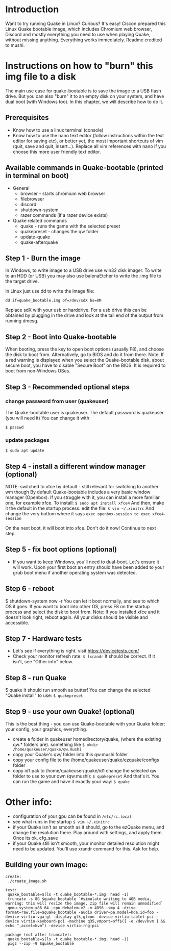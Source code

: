﻿# Introduction
Want to try running Quake in Linux? Curious?
It's easy! Ciscon prepared this Linux Quake bootable image, which includes Chromium web browser, Discord and mostly everything you need to use when playing Quake, without missing anything. Everything works immediately.
Readme credited to mushi.

# Instructions on how to "burn" this img file to a disk
The main use case for quake-bootable is to save the image to a USB flash drive. But you can also "burn" it to an empty disk on your system, and have dual boot (with Windows too). In this chapter, we will describe how to do it.

## Prerequisites
- Know how to use a linux terminal (console)
- Know how to use the nano text editor (follow instructions within the text editor for saving etc), or better yet, the most important shortcuts of vim (quit, save and quit, insert...).  Replace all vim references with nano if you choose this more user friendly text editor.

## Available commands in Quake-bootable (printed in terminal on boot)
- General
  - browser - starts chromium web browser
  - filebrowser
  - discord
  - shutdown-system
  - razer commands (if a razer device exists)
- Quake related commands
  - quake - runs the game with the selected preset
  - quakepreset - changes the qw folder
  - update-quake
  - quake-afterquake


## Step 1 - Burn the image
In Windows, to write image to a USB drive use win32 disk imager.  To write to an HDD (or USB) you may also use balenaEtcher to write the .img file to the target drive.

In Linux just use dd to write the image file:

`dd if=quake_bootable.img of=/dev/sdX bs=8M`

Replace sdX with your usb or harddrive.  For a usb drive this can be obtained by plugging in the drive and look at the tail end of the output from running dmesg.

## Step 2 - Boot into Quake-bootable
When booting, press the key to open boot options (usually F8), and choose the disk to boot from.
Alternatively, go to BIOS and do it from there.
Note: If a red warning is displayed when you select the Quake-bootable disk, about secure boot, you have to disable "Secure Boot" on the BIOS. It is required to boot from non-Windows OSes.

## Step 3 - Recommended optional steps
### change password from user (quakeuser)
The Quake-bootable user is quakeuser. The default password is quakeuser (you will need it)
You can change it with

`$ passwd`

### update packages
`$ sudo apt update`

## Step 4 - install a different window manager (optional)
NOTE: switched to xfce by default - still relevant for switching to another wm though
By default Quake-bootable includes a very basic window manager (Openbox). If you struggle with it, you can install a more familiar one, for example xfce. To install: `$ sudo apt install xfce4`
And then, make it the default in the startup process. edit the file: `$ vim ~/.xinitrc`
And change the very bottom where it says
`exec openbox-session
to
exec xfce4-session`

On the next boot, it will boot into xfce. Don't do it now! Continue to next step.

## Step 5 - fix boot options (optional)
- If you want to keep Windows, you'll need to dual-boot. Let's ensure it will work.
Upon your first boot an entry should have been added to your grub boot menu if another operating system was detected.

## Step 6 - reboot
$ shutdown-system now -r
You can let it boot normally, and see to which OS it goes.
If you want to boot into other OS, press F8 on the startup process and select the disk to boot from.
Note: If you installed xfce and it doesn't look right, reboot again.
All your disks should be visible and accessible.

## Step 7 - Hardware tests
- Let's see if everything is right. visit https://devicetests.com/
- Check your monitor refresh rate: `$ lxrandr`
It should be correct. If it isn't, see "Other info" below.

## Step 8 - run Quake
$ quake
It should run smooth as butter!
You can change the selected "Quake install" to use: `$ quakepreset`

## Step 9 - use your own Quake! (optional)
This is the best thing - you can use Quake-bootable with your Quake folder: your config, your graphics, everything.
- create a folder in quakeuser homedirectory/quake, (where the existing qw.* folders are). something like
`$ mkdir /home/quakeuser/quake/qw.mushi`
- copy your Quake's qw/ folder into this qw.mushi folder
- copy your config file to the /home/quakeuser/quake/ezquake/configs folder
- copy id1.pak to /home/quakeuser/quake/id1
change the selected qw folder to use to your own (qw.mushi):
`$ quakepreset`
And that's it. You can run the game and have it exactly your way:
`$ quake`

# Other info:
- configuration of your gpu can be found in `/etc/rc.local`
- see what runs in the startup `$ vim ~/.xinitrc` 
- if your Quake isn't as smooth as it should, go to the ezQuake menu, and change the resolution there. Play around with settings, and apply them. Once its ok, cfg_save
- if your Quake still isn't smooth, your monitor detailed resolution might need to be updated. You'll use xrandr command for this. Ask for help.


## Building your own image:
```
create:
 ./create_image.sh

test:
 quake_bootable=$(ls -t quake_bootable-*.img| head -1)
 truncate -s 8G $quake_bootable `#simulate writing to 4GB media, warning: this will resize the image, zip file will remain unmodified`
 qemu-system-x86_64 -cpu Nehalem-v2 -m 4096 -smp 4 -drive format=raw,file=$quake_bootable -audio driver=pa,model=hda,id=foo -device virtio-vga-gl -display gtk,gl=on -device virtio-tablet-pci -device virtio-keyboard-pci -machine q35,vmport=off$([ -e /dev/kvm ] && echo ",accel=kvm") -device virtio-rng-pci

package (not after truncate):
 quake_bootable=$(ls -t quake_bootable-*.img| head -1)
 pigz --zip -9 $quake_bootable
```

